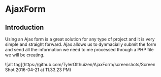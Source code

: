 # AjaxForm
<h2> Introduction </h2>
<div><p>
	Using an Ajax form is a great solution for any type of project and it is very simple and straight forward. Ajax allows us to dynmacially submit the form and send all the information we need to me processed through a PHP file we will be creating.
</p></div>
![alt tag](https://github.com/TylerOlthuizen/AjaxForm/screenshots/Screen Shot 2016-04-21 at 11.33.23 PM)